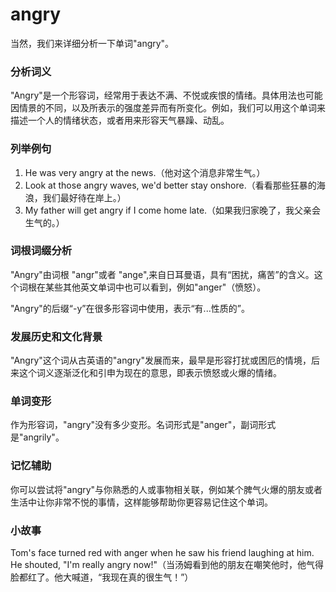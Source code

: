 # angry

当然，我们来详细分析一下单词"angry"。

  

### 分析词义

  

"Angry"是一个形容词，经常用于表达不满、不悦或疾恨的情绪。具体用法也可能因情景的不同，以及所表示的强度差异而有所变化。例如，我们可以用这个单词来描述一个人的情绪状态，或者用来形容天气暴躁、动乱。

  

### 列举例句

  

1.  He was very angry at the news.（他对这个消息非常生气。）
2.  Look at those angry waves, we'd better stay onshore.（看看那些狂暴的海浪，我们最好待在岸上。）
3.  My father will get angry if I come home late.（如果我归家晚了，我父亲会生气的。）

  

### 词根词缀分析

  

"Angry"由词根 "angr"或者 "ange",来自日耳曼语，具有“困扰，痛苦”的含义。这个词根在某些其他英文单词中也可以看到，例如"anger"（愤怒）。

  

"Angry"的后缀“-y”在很多形容词中使用，表示“有...性质的”。

  

### 发展历史和文化背景

  

"Angry"这个词从古英语的"angry"发展而来，最早是形容打扰或困厄的情境，后来这个词义逐渐泛化和引申为现在的意思，即表示愤怒或火爆的情绪。

  

### 单词变形

  

作为形容词，"angry"没有多少变形。名词形式是"anger"，副词形式是"angrily"。

  

### 记忆辅助

  

你可以尝试将"angry"与你熟悉的人或事物相关联，例如某个脾气火爆的朋友或者生活中让你非常不悦的事情，这样能够帮助你更容易记住这个单词。

  

### 小故事

  

Tom's face turned red with anger when he saw his friend laughing at him. He shouted, "I'm really angry now!"（当汤姆看到他的朋友在嘲笑他时，他气得脸都红了。他大喊道，“我现在真的很生气！”）

